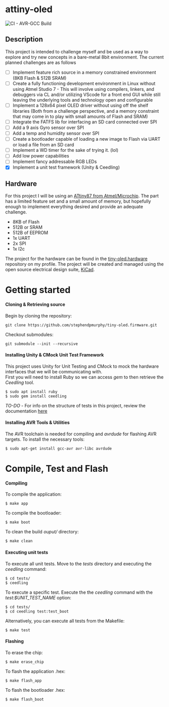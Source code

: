 # attiny-oled
![CI - AVR-GCC Build](https://github.com/stephendpmurphy/tiny-oled.firmware/workflows/CI%20-%20AVR-GCC%20Build/badge.svg)
## Description
This project is intended to challenge myself and be used as a way to explore and try new concepts in a bare-metal 8bit environment. The current planned challenges are as follows
- [ ] Implement feature rich source in a memory constrained environment (8KB Flash & 512B SRAM)
- [ ] Create a fully functioning development environment in Linux without using Atmel Studio 7 - This will involve using compilers, linkers, and debuggers via CL and/or utilizing VScode for a front end GUI while still leaving the underlying tools and technology open and configurable
- [ ] Implement a 128x64 pixel OLED driver without using off the shelf libraries (Both from a challenge perspective, and a memory constraint that may come in to play with small amounts of Flash and SRAM)
- [ ] Integrate the FATFS lib for interfacing an SD card connected over SPI
- [ ] Add a 9 axis Gyro sensor over SPI
- [ ] Add a temp and humidity sensor over SPI
- [ ] Create a bootloader capable of loading a new image to Flash via UART or load a file from an SD card
- [ ] Implement a WD timer for the sake of trying it. (lol)
- [ ] Add low power capabilities
- [ ] Implement fancy addressable RGB LEDs
- [X] Implement a unit test framework (Unity & Ceedling)

## Hardware
For this project I will be using an [ATtiny87 from Atmel/Microchip](https://www.microchip.com/wwwproducts/en/ATTINY87). The part has a limited feature set and a small amount of memory, but hopefully enough to implement everything desired and provide an adequate challenge.
- 8KB of Flash
- 512B or SRAM
- 512B of EEPROM
- 1x UART
- 2x SPI
- 1x I2c

The project for the hardware can be found in the [tiny-oled.hardware](https://github.com/stephendpmurphy/tiny-oled.hardware) repository on my profile. The project will be created and managed using the open source electrical design suite, [KiCad](https://kicad-pcb.org/).

# Getting started

#### Cloning & Retrieving source
Begin by cloning the repository:
```
git clone https://github.com/stephendpmurphy/tiny-oled.firmware.git
```

Checkout submodules:
```
git submodule --init --recursive
```

#### Installing Unity & CMock Unit Test Framework
This project uses Unity for Unit Testing and CMock to mock the hardware interfaces that we will be communicating with.</br>
First you will need to install Ruby so we can access *gem* to then retrieve the *Ceedling* tool.

```
$ sudo apt install ruby
$ sudo gem install ceedling
```

*TO-DO* - For info on the structure of tests in this project, review the documentation [here](*)

#### Installing AVR Tools & Utilities
The AVR toolchain is needed for compiling and *avrdude* for flashing AVR targets. To install the necessary tools:
```
$ sudo apt-get install gcc-avr avr-libc avrdude
```

# Compile, Test and Flash
#### Compiling
To compile the application:
```
$ make app
```

To compile the bootloader:
```
$ make boot
```

To clean the build *ouput/* directory:
```
$ make clean
```

#### Executing unit tests

To execute all unit tests. Move to the *tests* directory and executing the *ceedling* command:
```
$ cd tests/
$ ceedling
```

To execute a specific test. Execute the the *ceedling* command with the *test:$UNIT_TEST_NAME* option:
```
$ cd tests/
$ cd ceedling test:test_boot
```

Alternatively, you can execute all tests from the Makefile:
```
$ make test
```

#### Flashing
To erase the chip:
```
$ make erase_chip
```

To flash the application .hex:
```
$ make flash_app
```

To flash the bootloader .hex:
```
$ make flash_boot
```

